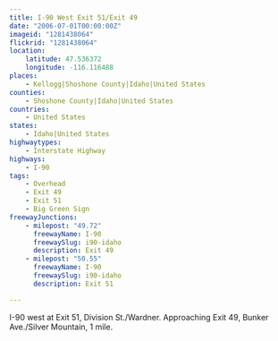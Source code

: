```yaml
---
title: I-90 West Exit 51/Exit 49
date: "2006-07-01T00:00:00Z"
imageid: "1281438064"
flickrid: "1281438064"
location:
    latitude: 47.536372
    longitude: -116.116488
places:
    - Kellogg|Shoshone County|Idaho|United States
counties:
    - Shoshone County|Idaho|United States
countries:
    - United States
states:
    - Idaho|United States
highwaytypes:
    - Interstate Highway
highways:
    - I-90
tags:
    - Overhead
    - Exit 49
    - Exit 51
    - Big Green Sign
freewayJunctions:
    - milepost: "49.72"
      freewayName: I-90
      freewaySlug: i90-idaho
      description: Exit 49
    - milepost: "50.55"
      freewayName: I-90
      freewaySlug: i90-idaho
      description: Exit 51

---
```

I-90 west at Exit 51, Division St./Wardner.  Approaching Exit 49, Bunker Ave./Silver Mountain, 1 mile.